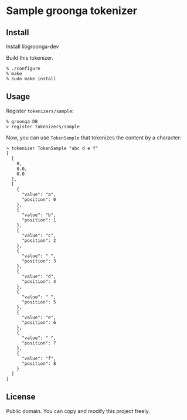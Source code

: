 # Sample groonga tokenizer

## Install

Install libgroonga-dev

Build this tokenizer.

    % ./configure
    % make
    % sudo make install

## Usage

Register `tokenizers/sample`:

    % groonga DB
    > register tokenizers/sample

Now, you can use `TokenSample` that tokenizes the content by a
character:

    > tokenizer TokenSample "abc d e f"
    [
      [
        0,
        0.0,
        0.0
      ],
      [
        {
          "value": "a",
          "position": 0
        },
        {
          "value": "b",
          "position": 1
        },
        {
          "value": "c",
          "position": 2
        },
        {
          "value": " ",
          "position": 3
        },
        {
          "value": "d",
          "position": 4
        },
        {
          "value": " ",
          "position": 5
        },
        {
          "value": "e",
          "position": 6
        },
        {
          "value": " ",
          "position": 7
        },
        {
          "value": "f",
          "position": 8
        }
      ]
    ]

## License

Public domain. You can copy and modify this project freely.
